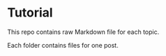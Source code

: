 # Tutorial

This repo contains raw Markdown file for each topic.

Each folder contains files for one post.
